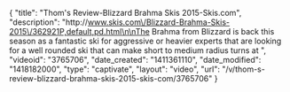 {
    "title": "Thom's Review-Blizzard Brahma Skis 2015-Skis.com",
    "description": "http:\/\/www.skis.com\/Blizzard-Brahma-Skis-2015\/362921P,default,pd.html\n\nThe Brahma from Blizzard is back this season as a fantastic ski for aggressive or heavier experts that are looking for a well rounded ski that can make short to medium radius turns at ",
    "videoid": "3765706",
    "date_created": "1411361110",
    "date_modified": "1418182000",
    "type": "captivate",
    "layout": "video",
    "url": "\/v\/thom-s-review-blizzard-brahma-skis-2015-skis-com\/3765706"
}